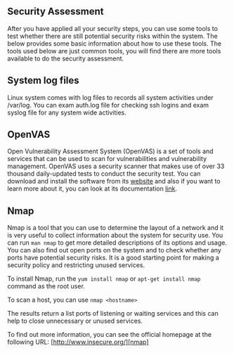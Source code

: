 ## Security Assessment

After you have applied all your security steps, you can use some tools to test
whether there are still potential security risks within the system. The below
provides some basic information about how to use these tools. The tools used
below are just common tools, you will find there are more tools available to do
the security assessment.

## System log files
 
Linux system comes with log files to records all system activities under /var/log.
You can exam auth.log file for checking ssh logins and exam syslog file for any
system wide activities. 


## OpenVAS

Open Vulnerability Assessment System (OpenVAS) is a set of tools and services
that can be used to scan for vulnerabilities and vulnerability management.
OpenVAS uses a security scanner that makes use of over 33 thousand daily-updated
tests to conduct the security test. You can download and install the software from
its [website][openvas] and also if you want to learn more about it, you can look
at its documentation [link][document].

## Nmap

Nmap is a tool that you can use to determine the layout of a network and it is
very useful to collect information about the system for security use. You can run
``` man nmap ``` to get more detailed descriptions of its options and usage.
You can also find out open ports on the system and to check whether any ports
have potential security risks. It is a good starting point for making a security
policy and restricting unused services.

To install Nmap, run the ``` yum install nmap ``` or ``` apt-get install nmap ```
command as the root user.

To scan a host, you can use ``` nmap <hostname> ```

The results return a list ports of listening or waiting services and this can
help to close unnecessary or unused services. 

To find out more information, you can see the official homepage at the following
URL: [http://www.insecure.org/][nmap]

[openvas]: http://www.openvas.org/
[document]: http://docs.greenbone.net/index.html#user_documentation
[nmap]: http://www.insecure.org/